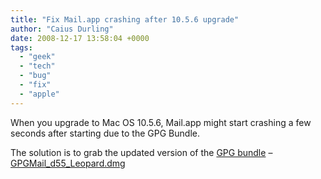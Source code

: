 ```yaml
---
title: "Fix Mail.app crashing after 10.5.6 upgrade"
author: "Caius Durling"
date: 2008-12-17 13:58:04 +0000
tags:
  - "geek"
  - "tech"
  - "bug"
  - "fix"
  - "apple"
---
```


When you upgrade to Mac OS 10.5.6, Mail.app might start crashing a few seconds after starting due to the GPG Bundle.

The solution is to grab the updated version of the [GPG bundle][gpg-site] – [GPGMail\_d55\_Leopard.dmg][dmg]

[gpg-site]: http://www.sente.ch/software/GPGMail/English.lproj/GPGMail.html
[dmg]: http://www.sente.ch/pub/beta/GPGMail_d55_Leopard.dmg
